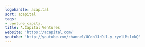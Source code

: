 ```yaml
---
logohandle: acapital
sort: acapital
tags:
- venture_capital
title: A.Capital Ventures
website: 'https://acapital.com/'
youtube: 'http://youtube.com/channel/UCdnJJrDUl-y_ryelLMslxkQ'
---
```


